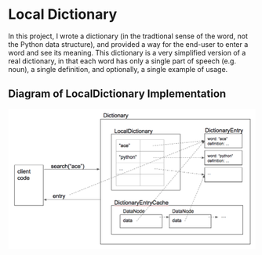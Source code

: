 # Local Dictionary
In this project, I wrote a  dictionary (in the tradtional sense of the word, not the Python data structure), and 
provided a way for the end-user to enter a word and see its meaning.  This dictionary is a very simplified version of a 
real dictionary, in that each word has only a single part of speech (e.g. noun), a single definition, and optionally, a single example of usage.

## Diagram of LocalDictionary Implementation
![Diagram for the implementation of LocalDictionary](LocalDictionary_diagram.png)

